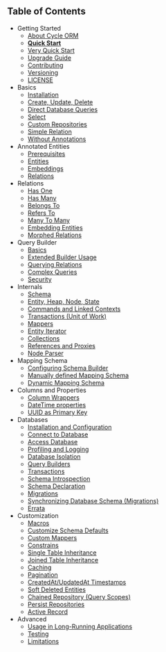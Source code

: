 Table of Contents
----------------

* Getting Started
  * [About Cycle ORM](/docs/en/intro/about.md)
  * [**Quick Start**](/docs/en/intro/quick-start.md)
  * [Very Quick Start](/docs/en/intro/cli.md)
  * [Upgrade Guide](/docs/en/intro/upgrade.md)
  * [Contributing](contributing.md)
  * [Versioning](/docs/en/intro/semver.md)
  * [LICENSE](license.md)
* Basics
  * [Installation](/docs/en/basic/install.md)
  * [Create, Update, Delete](/docs/en/basic/crud.md)
  * [Direct Database Queries](/docs/en/basic/direct.md)
  * [Select](/docs/en/basic/select.md)
  * [Custom Repositories](/docs/en/basic/repository.md)
  * [Simple Relation](/docs/en/basic/relation.md)
  * [Without Annotations](/docs/en/basic/no-annotations.md)
* Annotated Entities
  * [Prerequisites](/docs/en/annotated/prerequisites.md)
  * [Entities](/docs/en/annotated/entity.md)
  * [Embeddings](/docs/en/annotated/embeddings.md)
  * [Relations](/docs/en/annotated/relations.md)
* Relations
  * [Has One](/docs/en/relation/has-one.md)
  * [Has Many](/docs/en/relation/has-many.md)
  * [Belongs To](/docs/en/relation/belongs-to.md)
  * [Refers To](/docs/en/relation/refers-to.md)
  * [Many To Many](/docs/en/relation/many-to-many.md)
  * [Embedding Entities](/docs/en/relation/embedded.md)
  * [Morphed Relations](/docs/en/relation/morphed.md)
* Query Builder
  * [Basics](/docs/en/query-builder/basic.md)
  * [Extended Builder Usage](/docs/en/query-builder/extended.md)
  * [Querying Relations](/docs/en/query-builder/relations.md)
  * [Complex Queries](/docs/en/query-builder/complex.md)
  * [Security](/docs/en/query-builder/security.md)
* Internals
  * [Schema](/docs/en/advanced/schema.md)
  * [Entity, Heap, Node, State](/docs/en/advanced/entity.md)
  * [Commands and Linked Contexts](/docs/en/advanced/command.md)
  * [Transactions (Unit of Work)](/docs/en/advanced/transaction.md)
  * [Mappers](/docs/en/advanced/mapper.md)
  * [Entity Iterator](/docs/en/advanced/iterator.md)
  * [Collections](/docs/en/advanced/collections.md)
  * [References and Proxies](/docs/en/advanced/promise.md)
  * [Node Parser](/docs/en/advanced/node-parser.md)
* Mapping Schema
  * [Configuring Schema Builder](/docs/en/advanced/schema-builder.md)
  * [Manually defined Mapping Schema](/docs/en/advanced/manual.md)
  * [Dynamic Mapping Schema](/docs/en/advanced/dynamic-schema.md)
* Columns and Properties
  * [Column Wrappers](/docs/en/advanced/column-wrappers.md)
  * [DateTime properties](/docs/en/advanced/datetime.md)
  * [UUID as Primary Key](/docs/en/advanced/uuid.md)
* Databases
  * [Installation and Configuration](/docs/en/database/configuration.md)
  * [Connect to Database](/docs/en/database/connect.md)
  * [Access Database](/docs/en/database/access.md)
  * [Profiling and Logging](/docs/en/database/profiling.md)
  * [Database Isolation](/docs/en/database/isolation.md)
  * [Query Builders](/docs/en/database/query-builders.md)
  * [Transactions](/docs/en/database/transactions.md)
  * [Schema Introspection](/docs/en/database/introspection.md)
  * [Schema Declaration](/docs/en/database/declaration.md)
  * [Migrations](/docs/en/database/migrations.md)
  * [Synchronizing Database Schema (Migrations)](/docs/en/advanced/sync-schema.md)
  * [Errata](/docs/en/database/errata.md)
* Customization
  * [Macros](/docs/en/advanced/macros.md)
  * [Customize Schema Defaults](/docs/en/advanced/default-classes.md)
  * [Custom Mappers](/docs/en/advanced/custom-mapper.md)
  * [Constrains](/docs/en/advanced/scope.md)
  * [Single Table Inheritance](/docs/en/advanced/single-table-inheritance.md)
  * [Joined Table Inheritance](/docs/en/advanced/joined-table-inheritance.md)
  * [Caching](/docs/en/advanced/caching.md)
  * [Pagination](/docs/en/advanced/pagination.md)
  * [CreatedAt/UpdatedAt Timestamps](/docs/en/advanced/timestamp.md)
  * [Soft Deleted Entities](/docs/en/advanced/soft-deletes.md)
  * [Chained Repository (Query Scopes)](/docs/en/advanced/chained-repository.md)
  * [Persist Repositories](/docs/en/advanced/persist-repository.md)
  * [Active Record](/docs/en/advanced/active-record.md)
* Advanced
  * [Usage in Long-Running Applications](/docs/en/advanced/daemonizing.md)
  * [Testing](/docs/en/advanced/testing.md)
  * [Limitations](/docs/en/advanced/limitations.md)
